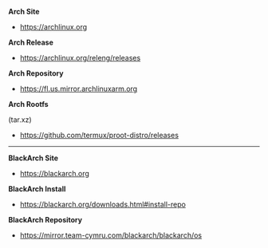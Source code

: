 <b>Arch Site</b>
- https://archlinux.org

<b>Arch Release</b>
- https://archlinux.org/releng/releases

<b>Arch Repository</b>
- https://fl.us.mirror.archlinuxarm.org

<b>Arch Rootfs</b>

(tar.xz)</br>
- https://github.com/termux/proot-distro/releases

---
<b>BlackArch Site</b>
- https://blackarch.org

<b>BlackArch Install</b>
- https://blackarch.org/downloads.html#install-repo

<b>BlackArch Repository</b>
- https://mirror.team-cymru.com/blackarch/blackarch/os
